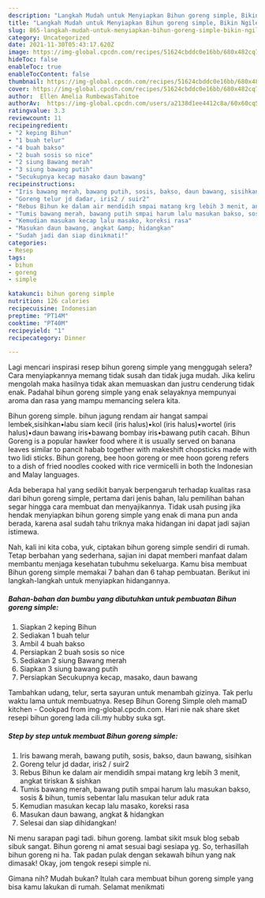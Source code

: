 ```yaml
---
description: "Langkah Mudah untuk Menyiapkan Bihun goreng simple, Bikin Ngiler"
title: "Langkah Mudah untuk Menyiapkan Bihun goreng simple, Bikin Ngiler"
slug: 865-langkah-mudah-untuk-menyiapkan-bihun-goreng-simple-bikin-ngiler
category: Uncategorized
date: 2021-11-30T05:43:17.620Z
image: https://img-global.cpcdn.com/recipes/51624cbddc0e16bb/680x482cq70/bihun-goreng-simple-foto-resep-utama.jpg
hideToc: false
enableToc: true
enableTocContent: false
thumbnail: https://img-global.cpcdn.com/recipes/51624cbddc0e16bb/680x482cq70/bihun-goreng-simple-foto-resep-utama.jpg
cover: https://img-global.cpcdn.com/recipes/51624cbddc0e16bb/680x482cq70/bihun-goreng-simple-foto-resep-utama.jpg
author:  Ellen Amelia RumbewasTahitoe
authorAv:  https://img-global.cpcdn.com/users/a2138d1ee4412c8a/60x60cq50/avatar.jpg
ratingvalue: 3.3
reviewcount: 11
recipeingredient:
- "2 keping Bihun"
- "1 buah telur"
- "4 buah bakso"
- "2 buah sosis so nice"
- "2 siung Bawang merah"
- "3 siung bawang putih"
- "Secukupnya kecap masako daun bawang"
recipeinstructions:
- "Iris bawang merah, bawang putih, sosis, bakso, daun bawang, sisihkan"
- "Goreng telur jd dadar, iris2 / suir2"
- "Rebus Bihun ke dalam air mendidih smpai matang krg lebih 3 menit, angkat tiriskan &amp; sishkan"
- "Tumis bawang merah, bawang putih smpai harum lalu masukan bakso, sosis &amp; bihun, tumis sebentar lalu masukan telur aduk rata"
- "Kemudian masukan kecap lalu masako, koreksi rasa"
- "Masukan daun bawang, angkat &amp; hidangkan"
- "Sudah jadi dan siap dinikmati!"
categories:
- Resep
tags:
- bihun
- goreng
- simple

katakunci: bihun goreng simple 
nutrition: 126 calories
recipecuisine: Indonesian
preptime: "PT14M"
cooktime: "PT40M"
recipeyield: "1"
recipecategory: Dinner

---
```



Lagi mencari inspirasi resep bihun goreng simple yang menggugah selera? Cara menyiapkannya memang tidak susah dan tidak juga mudah. Jika keliru mengolah maka hasilnya tidak akan memuaskan dan justru cenderung tidak enak. Padahal bihun goreng simple yang enak selayaknya mempunyai aroma dan rasa yang mampu memancing selera kita.


Bihun goreng simple. bihun jagung rendam air hangat sampai lembek,sisihkan•labu siam kecil (iris halus)•kol (iris halus)•wortel (iris halus)•daun bawang iris•bawang bombay iris•bawang putih cacah. Bihun Goreng is a popular hawker food where it is usually served on banana leaves similar to pancit habab together with makeshift chopsticks made with two lidi sticks. Bihun goreng, bee hoon goreng or mee hoon goreng refers to a dish of fried noodles cooked with rice vermicelli in both the Indonesian and Malay languages.

Ada beberapa hal yang sedikit banyak berpengaruh terhadap kualitas rasa dari bihun goreng simple, pertama dari jenis bahan, lalu pemilihan bahan segar hingga cara membuat dan menyajikannya. Tidak usah pusing jika hendak menyiapkan bihun goreng simple yang enak di mana pun anda berada, karena asal sudah tahu triknya maka hidangan ini dapat jadi sajian istimewa.


Nah, kali ini kita coba, yuk, ciptakan bihun goreng simple sendiri di rumah. Tetap berbahan yang sederhana, sajian ini dapat memberi manfaat dalam membantu menjaga kesehatan tubuhmu sekeluarga. Kamu bisa membuat Bihun goreng simple memakai 7 bahan dan 6 tahap pembuatan. Berikut ini langkah-langkah untuk menyiapkan hidangannya.

<!--inarticleads1-->

##### Bahan-bahan dan bumbu yang dibutuhkan untuk pembuatan Bihun goreng simple:

1. Siapkan 2 keping Bihun
1. Sediakan 1 buah telur
1. Ambil 4 buah bakso
1. Persiapkan 2 buah sosis so nice
1. Sediakan 2 siung Bawang merah
1. Siapkan 3 siung bawang putih
1. Persiapkan Secukupnya kecap, masako, daun bawang


Tambahkan udang, telur, serta sayuran untuk menambah gizinya. Tak perlu waktu lama untuk membuatnya. Resep Bihun Goreng Simple oleh mamaD kitchen - Cookpad from img-global.cpcdn.com. Hari nie nak share sket resepi bihun goreng lada cili.my hubby suka sgt. 

<!--inarticleads2-->

##### Step by step untuk membuat Bihun goreng simple:

1. Iris bawang merah, bawang putih, sosis, bakso, daun bawang, sisihkan
1. Goreng telur jd dadar, iris2 / suir2
1. Rebus Bihun ke dalam air mendidih smpai matang krg lebih 3 menit, angkat tiriskan &amp; sishkan
1. Tumis bawang merah, bawang putih smpai harum lalu masukan bakso, sosis &amp; bihun, tumis sebentar lalu masukan telur aduk rata
1. Kemudian masukan kecap lalu masako, koreksi rasa
1. Masukan daun bawang, angkat &amp; hidangkan
1. Selesai dan siap dihidangkan!

Ni menu sarapan pagi tadi. bihun goreng. lambat sikit msuk blog sebab sibuk sangat. Bihun goreng ni amat sesuai bagi sesiapa yg. So, terhasillah bihun goreng ni ha. Tak padan pulak dengan sekawah bihun yang nak dimasak! Okay, jom tengok resepi simple ni. 

Gimana nih? Mudah bukan? Itulah cara membuat bihun goreng simple yang bisa kamu lakukan di rumah. Selamat menikmati
